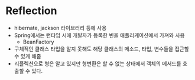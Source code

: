 # Reflection

* hibernate, jackson 라이브러리 등에 사용
* Spring에서는 런타임 시에 개발자가 등록한 빈을 애플리케이션에서 가져와 사용
  * BeanFactory
* 구체적인 클래스 타입을 알지 못해도 해당 클래스의 메소드, 타입, 변수들을 접근할 수 있게 해줌
* 리플렉션으로 형은 알고 있지만 형변환은 할 수 없는 상태에서 객체의 메서드를 호출할 수 있다.